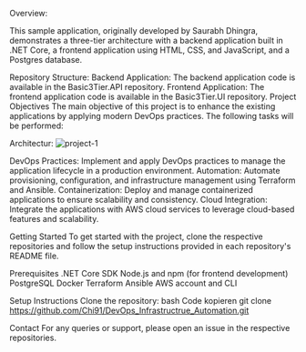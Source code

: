 Overview:

This sample application, originally developed by Saurabh Dhingra, demonstrates a three-tier architecture with a backend application built in .NET Core, a frontend application using HTML, CSS, and JavaScript, and a Postgres database.

Repository Structure:
Backend Application: The backend application code is available in the Basic3Tier.API repository.
Frontend Application: The frontend application code is available in the Basic3Tier.UI repository.
Project Objectives
The main objective of this project is to enhance the existing applications by applying modern DevOps practices. The following tasks will be performed:

Architectur: 
![project-1](https://github.com/Chi91/DevOps_Infrastructrue_Automation/assets/97454726/fd8335e7-0375-428c-99e0-fdb0c2d5626d)


DevOps Practices: Implement and apply DevOps practices to manage the application lifecycle in a production environment.
Automation: Automate provisioning, configuration, and infrastructure management using Terraform and Ansible.
Containerization: Deploy and manage containerized applications to ensure scalability and consistency.
Cloud Integration: Integrate the applications with AWS cloud services to leverage cloud-based features and scalability.

Getting Started
To get started with the project, clone the respective repositories and follow the setup instructions provided in each repository's README file.

Prerequisites
.NET Core SDK
Node.js and npm (for frontend development)
PostgreSQL
Docker
Terraform
Ansible
AWS account and CLI

Setup Instructions
Clone the repository:
bash
Code kopieren
git clone https://github.com/Chi91/DevOps_Infrastructrue_Automation.git


Contact
For any queries or support, please open an issue in the respective repositories.

